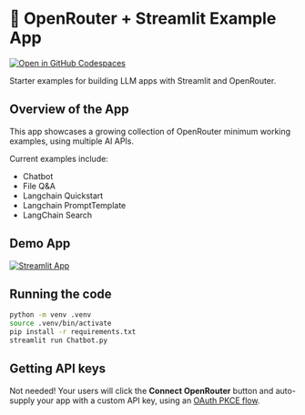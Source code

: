 # 🔀 OpenRouter + Streamlit Example App

[![Open in GitHub Codespaces](https://github.com/codespaces/badge.svg)](https://codespaces.new/alexanderatallah/openrouter-streamlit?quickstart=1)

Starter examples for building LLM apps with Streamlit and OpenRouter.

## Overview of the App

This app showcases a growing collection of OpenRouter minimum working examples, using multiple AI APIs.

Current examples include:

- Chatbot
- File Q&A
- Langchain Quickstart
- Langchain PromptTemplate
- LangChain Search

## Demo App

[![Streamlit App](https://static.streamlit.io/badges/streamlit_badge_black_white.svg)](https://llm-examples.streamlit.app/)

## Running the code

```bash
python -m venv .venv
source .venv/bin/activate
pip install -r requirements.txt
streamlit run Chatbot.py
```

## Getting API keys

Not needed! Your users will click the **Connect OpenRouter** button and auto-supply your app with a custom API key, using an [OAuth PKCE flow]("https://oauth.net/2/pkce/").
